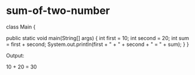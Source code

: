 # sum-of-two-number
class Main {

  public static void main(String[] args)
  {
  int first = 10;
    int second = 20;
    int sum = first + second;
    System.out.println(first + " + " + second + " = "  + sum);
  }
}

Output:

10 + 20 = 30
